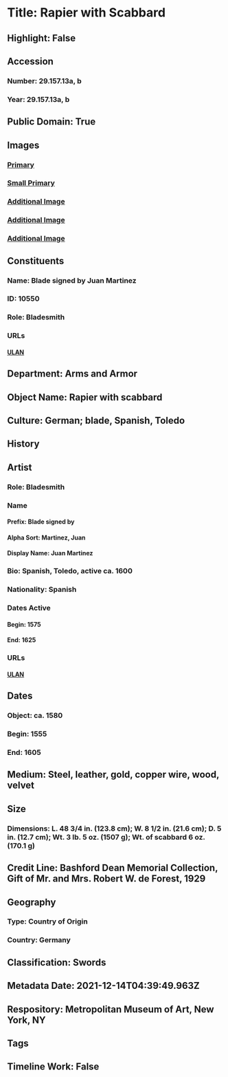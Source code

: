 # Title: Rapier with Scabbard
## Highlight: False
## Accession
### Number: 29.157.13a, b
### Year: 29.157.13a, b
## Public Domain: True
## Images
### [Primary](https://images.metmuseum.org/CRDImages/aa/original/sfsb29.157.13a(6-6-07)s1.jpg)
### [Small Primary](https://images.metmuseum.org/CRDImages/aa/web-large/sfsb29.157.13a(6-6-07)s1.jpg)
### [Additional Image](https://images.metmuseum.org/CRDImages/aa/original/sfeah29-157-13CRs1.JPG)
### [Additional Image](https://images.metmuseum.org/CRDImages/aa/original/sfeah29-157-13CRs1d2.JPG)
### [Additional Image](https://images.metmuseum.org/CRDImages/aa/original/sfeah29-157-13CRs2d1.JPG)
## Constituents
### Name: Blade signed by Juan Martinez
### ID: 10550
### Role: Bladesmith
### URLs
#### [ULAN](http://vocab.getty.edu/page/ulan/500331809)
## Department: Arms and Armor
## Object Name: Rapier with scabbard
## Culture: German; blade, Spanish, Toledo
## History
## Artist
### Role: Bladesmith
### Name
#### Prefix: Blade signed by
#### Alpha Sort: Martinez, Juan
#### Display Name: Juan Martinez
### Bio: Spanish, Toledo, active ca. 1600
### Nationality: Spanish
### Dates Active
#### Begin: 1575
#### End: 1625
### URLs
#### [ULAN](http://vocab.getty.edu/page/ulan/500331809)
## Dates
### Object: ca. 1580
### Begin: 1555
### End: 1605
## Medium: Steel, leather, gold, copper wire, wood, velvet
## Size
### Dimensions: L. 48 3/4 in. (123.8 cm); W. 8 1/2 in. (21.6 cm); D. 5 in. (12.7 cm); Wt. 3 lb. 5 oz. (1507 g); Wt. of scabbard 6 oz. (170.1 g)
## Credit Line: Bashford Dean Memorial Collection, Gift of Mr. and Mrs. Robert W. de Forest, 1929
## Geography
### Type: Country of Origin
### Country: Germany
## Classification: Swords
## Metadata Date: 2021-12-14T04:39:49.963Z
## Respository: Metropolitan Museum of Art, New York, NY
## Tags
## Timeline Work: False
